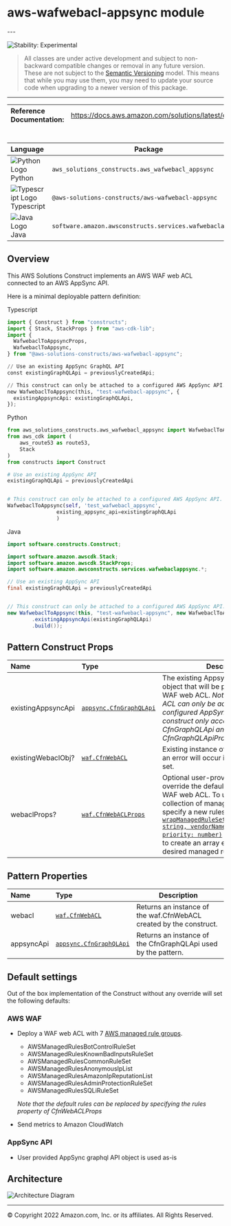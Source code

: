 # aws-wafwebacl-appsync module

<!--BEGIN STABILITY BANNER-->---


![Stability: Experimental](https://img.shields.io/badge/stability-Experimental-important.svg?style=for-the-badge)

> All classes are under active development and subject to non-backward compatible changes or removal in any
> future version. These are not subject to the [Semantic Versioning](https://semver.org/) model.
> This means that while you may use them, you may need to update your source code when upgrading to a newer version of this package.

---
<!--END STABILITY BANNER-->

| **Reference Documentation**: | <span style="font-weight: normal">https://docs.aws.amazon.com/solutions/latest/constructs/</span> |
| :--------------------------- | :------------------------------------------------------------------------------------------------ |

<div style="height:8px"></div>

| **Language**                                                                                   | **Package**                                               |
| :--------------------------------------------------------------------------------------------- | --------------------------------------------------------- |
| ![Python Logo](https://docs.aws.amazon.com/cdk/api/latest/img/python32.png) Python             | `aws_solutions_constructs.aws_wafwebacl_appsync`          |
| ![Typescript Logo](https://docs.aws.amazon.com/cdk/api/latest/img/typescript32.png) Typescript | `@aws-solutions-constructs/aws-wafwebacl-appsync`         |
| ![Java Logo](https://docs.aws.amazon.com/cdk/api/latest/img/java32.png) Java                   | `software.amazon.awsconstructs.services.wafwebaclappsync` |

## Overview

This AWS Solutions Construct implements an AWS WAF web ACL connected to an AWS AppSync API.

Here is a minimal deployable pattern definition:

Typescript

```python
import { Construct } from "constructs";
import { Stack, StackProps } from "aws-cdk-lib";
import {
  WafwebaclToAppsyncProps,
  WafwebaclToAppsync,
} from "@aws-solutions-constructs/aws-wafwebacl-appsync";

// Use an existing AppSync GraphQL API
const existingGraphQLApi = previouslyCreatedApi;

// This construct can only be attached to a configured AWS AppSync API.
new WafwebaclToAppsync(this, "test-wafwebacl-appsync", {
  existingAppsyncApi: existingGraphQLApi,
});
```

Python

```python
from aws_solutions_constructs.aws_wafwebacl_appsync import WafwebaclToAppsyncProps, WafwebaclToAppsync
from aws_cdk import (
    aws_route53 as route53,
    Stack
)
from constructs import Construct

# Use an existing AppSync API
existingGraphQLApi = previouslyCreatedApi


# This construct can only be attached to a configured AWS AppSync API.
WafwebaclToAppsync(self, 'test_wafwebacl_appsync',
                existing_appsync_api=existingGraphQLApi
                )
```

Java

```java
import software.constructs.Construct;

import software.amazon.awscdk.Stack;
import software.amazon.awscdk.StackProps;
import software.amazon.awsconstructs.services.wafwebaclappsync.*;

// Use an existing AppSync API
final existingGraphQLApi = previouslyCreatedApi


// This construct can only be attached to a configured AWS AppSync API.
new WafwebaclToAppsync(this, "test-wafwebacl-appsync", new WafwebaclToAppsyncProps.Builder()
        .existingAppsyncApi(existingGraphQLApi)
        .build());
```

## Pattern Construct Props

| **Name**           | **Type**                                                                                                          | **Description**                                                                                                                                                                                                                                                                                                                                                                   |
| :----------------- | :---------------------------------------------------------------------------------------------------------------- | --------------------------------------------------------------------------------------------------------------------------------------------------------------------------------------------------------------------------------------------------------------------------------------------------------------------------------------------------------------------------------- |
| existingAppsyncApi | [`appsync.CfnGraphQLApi`](https://docs.aws.amazon.com/cdk/api/v2/docs/aws-cdk-lib.aws_appsync.CfnGraphQLApi.html) | The existing Appsync CfnGraphQLApi object that will be protected with the WAF web ACL. *Note that a WAF web ACL can only be added to a configured AppSync API, so this construct only accepts an existing CfnGraphQLApi and does not accept CfnGraphQLApiProps.*                                                                                                                  |
| existingWebaclObj? | [`waf.CfnWebACL`](https://docs.aws.amazon.com/cdk/api/v2/docs/aws-cdk-lib.aws_waf.CfnWebACL.html)                 | Existing instance of a WAF web ACL, an error will occur if this and props is set.                                                                                                                                                                                                                                                                                                 |
| webaclProps?       | [`waf.CfnWebACLProps`](https://docs.aws.amazon.com/cdk/api/v2/docs/aws-cdk-lib.aws_waf.CfnWebACLProps.html)       | Optional user-provided props to override the default props for the AWS WAF web ACL. To use a different collection of managed rule sets, specify a new rules property. Use our [`wrapManagedRuleSet(managedGroupName: string, vendorName: string, priority: number)`](../core/lib/waf-defaults.ts) function from core to create an array entry from each desired managed rule set. |

## Pattern Properties

| **Name**   | **Type**                                                                                                          | **Description**                                                    |
| :--------- | :---------------------------------------------------------------------------------------------------------------- | ------------------------------------------------------------------ |
| webacl     | [`waf.CfnWebACL`](https://docs.aws.amazon.com/cdk/api/v2/docs/aws-cdk-lib.aws_waf.CfnWebACL.html)                 | Returns an instance of the waf.CfnWebACL created by the construct. |
| appsyncApi | [`appsync.CfnGraphQLApi`](https://docs.aws.amazon.com/cdk/api/v2/docs/aws-cdk-lib.aws_appsync.CfnGraphQLApi.html) | Returns an instance of the CfnGraphQLApi used by the pattern.      |

## Default settings

Out of the box implementation of the Construct without any override will set the following defaults:

### AWS WAF

* Deploy a WAF web ACL with 7 [AWS managed rule groups](https://docs.aws.amazon.com/waf/latest/developerguide/aws-managed-rule-groups-list.html).

  * AWSManagedRulesBotControlRuleSet
  * AWSManagedRulesKnownBadInputsRuleSet
  * AWSManagedRulesCommonRuleSet
  * AWSManagedRulesAnonymousIpList
  * AWSManagedRulesAmazonIpReputationList
  * AWSManagedRulesAdminProtectionRuleSet
  * AWSManagedRulesSQLiRuleSet

  *Note that the default rules can be replaced by specifying the rules property of CfnWebACLProps*
* Send metrics to Amazon CloudWatch

### AppSync API

* User provided AppSync graphql API object is used as-is

## Architecture

![Architecture Diagram](architecture.png)

---


© Copyright 2022 Amazon.com, Inc. or its affiliates. All Rights Reserved.
